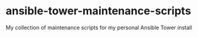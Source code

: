 # ansible-tower-maintenance-scripts
My collection of maintenance scripts for my personal Ansible Tower install
